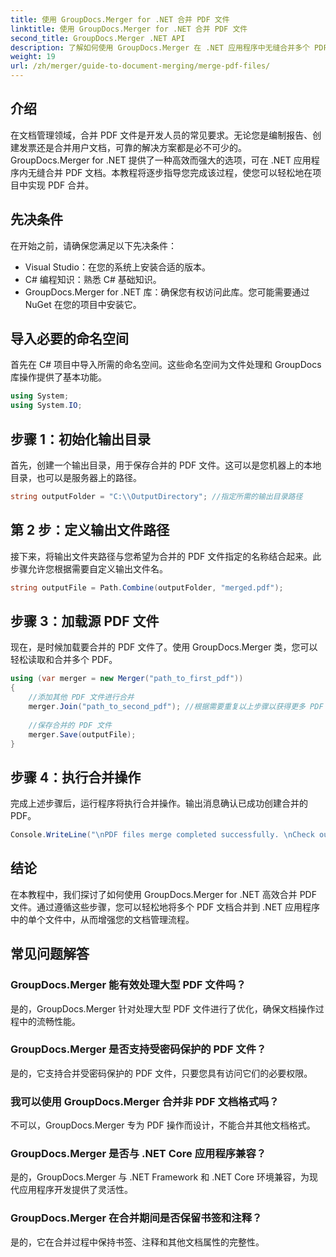 ```yaml
---
title: 使用 GroupDocs.Merger for .NET 合并 PDF 文件
linktitle: 使用 GroupDocs.Merger for .NET 合并 PDF 文件
second_title: GroupDocs.Merger .NET API
description: 了解如何使用 GroupDocs.Merger 在 .NET 应用程序中无缝合并多个 PDF 文件。本综合教程提供了合并 PDF 的清晰、分步方法。
weight: 19
url: /zh/merger/guide-to-document-merging/merge-pdf-files/
---
```

## 介绍

在文档管理领域，合并 PDF 文件是开发人员的常见要求。无论您是编制报告、创建发票还是合并用户文档，可靠的解决方案都是必不可少的。GroupDocs.Merger for .NET 提供了一种高效而强大的选项，可在 .NET 应用程序内无缝合并 PDF 文档。本教程将逐步指导您完成该过程，使您可以轻松地在项目中实现 PDF 合并。

## 先决条件
在开始之前，请确保您满足以下先决条件：
- Visual Studio：在您的系统上安装合适的版本。
- C# 编程知识：熟悉 C# 基础知识。
- GroupDocs.Merger for .NET 库：确保您有权访问此库。您可能需要通过 NuGet 在您的项目中安装它。

## 导入必要的命名空间
首先在 C# 项目中导入所需的命名空间。这些命名空间为文件处理和 GroupDocs 库操作提供了基本功能。

```csharp
using System;
using System.IO;
```

## 步骤 1：初始化输出目录
首先，创建一个输出目录，用于保存合并的 PDF 文件。这可以是您机器上的本地目录，也可以是服务器上的路径。

```csharp
string outputFolder = "C:\\OutputDirectory"; //指定所需的输出目录路径
```

## 第 2 步：定义输出文件路径
接下来，将输出文件夹路径与您希望为合并的 PDF 文件指定的名称结合起来。此步骤允许您根据需要自定义输出文件名。

```csharp
string outputFile = Path.Combine(outputFolder, "merged.pdf");
```

## 步骤 3：加载源 PDF 文件
现在，是时候加载要合并的 PDF 文件了。使用 GroupDocs.Merger 类，您可以轻松读取和合并多个 PDF。

```csharp
using (var merger = new Merger("path_to_first_pdf"))
{
    //添加其他 PDF 文件进行合并
    merger.Join("path_to_second_pdf"); //根据需要重复以上步骤以获得更多 PDF
    
    //保存合并的 PDF 文件
    merger.Save(outputFile);
}
```

## 步骤 4：执行合并操作
完成上述步骤后，运行程序将执行合并操作。输出消息确认已成功创建合并的 PDF。

```csharp
Console.WriteLine("\nPDF files merge completed successfully. \nCheck output in {0}", outputFolder);
```

## 结论
在本教程中，我们探讨了如何使用 GroupDocs.Merger for .NET 高效合并 PDF 文件。通过遵循这些步骤，您可以轻松地将多个 PDF 文档合并到 .NET 应用程序中的单个文件中，从而增强您的文档管理流程。

## 常见问题解答

### GroupDocs.Merger 能有效处理大型 PDF 文件吗？
是的，GroupDocs.Merger 针对处理大型 PDF 文件进行了优化，确保文档操作过程中的流畅性能。

### GroupDocs.Merger 是否支持受密码保护的 PDF 文件？
是的，它支持合并受密码保护的 PDF 文件，只要您具有访问它们的必要权限。

### 我可以使用 GroupDocs.Merger 合并非 PDF 文档格式吗？
不可以，GroupDocs.Merger 专为 PDF 操作而设计，不能合并其他文档格式。

### GroupDocs.Merger 是否与 .NET Core 应用程序兼容？
是的，GroupDocs.Merger 与 .NET Framework 和 .NET Core 环境兼容，为现代应用程序开发提供了灵活性。

### GroupDocs.Merger 在合并期间是否保留书签和注释？
是的，它在合并过程中保持书签、注释和其他文档属性的完整性。

